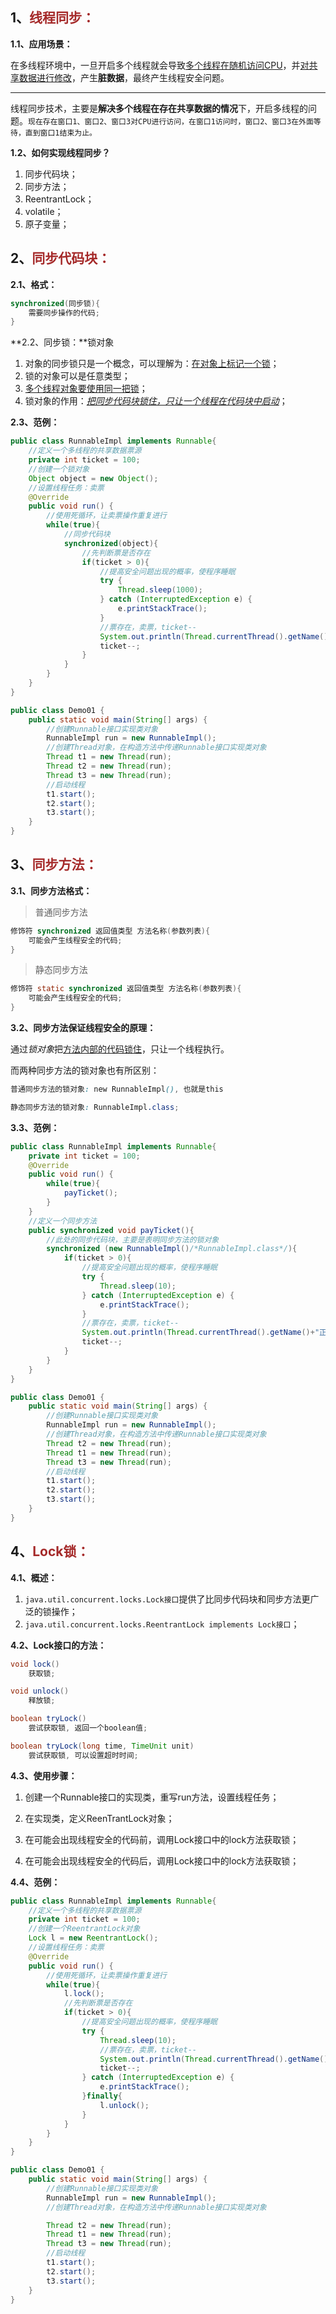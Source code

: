 ## 1、<span style="color:brown">线程同步：</span>

**1.1、应用场景：**

在多线程环境中，一旦开启多个线程就会导致<u>多个线程在随机访问CPU</u>，并<u>对共享数据进行修改</u>，产生**脏数据**，最终产生线程安全问题。

---

线程同步技术，主要是**解决多个线程在存在共享数据的情况**下，开启多线程的问题。`现在存在窗口1、窗口2、窗口3对CPU进行访问，在窗口1访问时，窗口2、窗口3在外面等待，直到窗口1结束为止。`

**1.2、如何实现线程同步？**

1. 同步代码块；
2. 同步方法；
3. ReentrantLock；
4. volatile；
5. 原子变量；



## 2、<span style="color:brown">同步代码块：</span>

**2.1、格式：**

```java
synchronized(同步锁){
	需要同步操作的代码;
}
```

**2.2、同步锁：**锁对象

1. 对象的同步锁只是一个概念，可以理解为：<u>在对象上标记一个锁</u>；
2. 锁的对象可以是任意类型；
3. <u>多个线程对象要使用同一把锁</u>；
4. 锁对象的作用：<u>*把同步代码块锁住，只让一个线程在代码块中启动*</u>；

**2.3、范例：**

```java
public class RunnableImpl implements Runnable{
    //定义一个多线程的共享数据票源
    private int ticket = 100;
    //创建一个锁对象
    Object object = new Object();
    //设置线程任务：卖票
    @Override
    public void run() {
        //使用死循环，让卖票操作重复进行
        while(true){
            //同步代码块
            synchronized(object){
                //先判断票是否存在
                if(ticket > 0){
                    //提高安全问题出现的概率，使程序睡眠
                    try {
                        Thread.sleep(1000);
                    } catch (InterruptedException e) {
                        e.printStackTrace();
                    }
                    //票存在，卖票，ticket--
                    System.out.println(Thread.currentThread().getName()+"正在买第"+ticket+"票");
                    ticket--;
                }
            }
        }
    }
}
```

```java
public class Demo01 {
    public static void main(String[] args) {
        //创建Runnable接口实现类对象
        RunnableImpl run = new RunnableImpl();
        //创建Thread对象，在构造方法中传递Runnable接口实现类对象
        Thread t1 = new Thread(run);
        Thread t2 = new Thread(run);
        Thread t3 = new Thread(run);
        //启动线程
        t1.start();
        t2.start();
        t3.start();
    }
}
```



## 3、<span style="color:brown">同步方法：</span>

**3.1、同步方法格式：**

> 普通同步方法

```java
修饰符 synchronized 返回值类型 方法名称(参数列表){
    可能会产生线程安全的代码;
}
```

> 静态同步方法

```java
修饰符 static synchronized 返回值类型 方法名称(参数列表){
    可能会产生线程安全的代码;
}
```

**3.2、同步方法保证线程安全的原理：**

通过*锁对象*把<u>方法内部的代码锁住</u>，只让一个线程执行。

而两种同步方法的锁对象也有所区别：

```scss
普通同步方法的锁对象: new RunnableImpl(), 也就是this
```

```scss
静态同步方法的锁对象: RunnableImpl.class;
```

**3.3、范例：**

```java
public class RunnableImpl implements Runnable{
    private int ticket = 100;
    @Override
    public void run() {
        while(true){
            payTicket();
        }
    }
    //定义一个同步方法
    public synchronized void payTicket(){
        //此处的同步代码块，主要是表明同步方法的锁对象
        synchronized (new RunnableImpl()/*RunnableImpl.class*/){
            if(ticket > 0){
                //提高安全问题出现的概率，使程序睡眠
                try {
                    Thread.sleep(10);
                } catch (InterruptedException e) {
                    e.printStackTrace();
                }
                //票存在，卖票，ticket--
                System.out.println(Thread.currentThread().getName()+"正在买第"+ticket+"票");
                ticket--;
            }
        }
    }
}

```

```java
public class Demo01 {
    public static void main(String[] args) {
        //创建Runnable接口实现类对象
        RunnableImpl run = new RunnableImpl();
        //创建Thread对象，在构造方法中传递Runnable接口实现类对象
        Thread t2 = new Thread(run);
        Thread t1 = new Thread(run);
        Thread t3 = new Thread(run);
        //启动线程
        t1.start();
        t2.start();
        t3.start();
    }
}
```



## 4、<span style="color:brown">Lock锁：</span>

**4.1、概述：**

1. `java.util.concurrent.locks.Lock接口`提供了比同步代码块和同步方法更广泛的锁操作；
2. `java.util.concurrent.locks.ReentrantLock implements Lock接口`；

**4.2、Lock接口的方法：**

```java
void lock()
    获取锁;
```

```java
void unlock()
    释放锁;
```

```java
boolean tryLock()
    尝试获取锁, 返回一个boolean值;
```

```java
boolean tryLock(long time, TimeUnit unit) 
    尝试获取锁, 可以设置超时时间;
```

**4.3、使用步骤：**

1. 创建一个Runnable接口的实现类，重写run方法，设置线程任务；
2. 在实现类，定义ReenTrantLock对象；

3. 在可能会出现线程安全的代码前，调用Lock接口中的lock方法获取锁；

4. 在可能会出现线程安全的代码后，调用Lock接口中的lock方法获取锁；

**4.4、范例：**

```java
public class RunnableImpl implements Runnable{
    //定义一个多线程的共享数据票源
    private int ticket = 100;
    //创建一个ReentrantLock对象
    Lock l = new ReentrantLock();
    //设置线程任务：卖票
    @Override
    public void run() {
        //使用死循环，让卖票操作重复进行
        while(true){
            l.lock();
            //先判断票是否存在
            if(ticket > 0){
                //提高安全问题出现的概率，使程序睡眠
                try {
                    Thread.sleep(10);
                    //票存在，卖票，ticket--
                    System.out.println(Thread.currentThread().getName()+"正在买第"+ticket+"票");
                    ticket--;
                } catch (InterruptedException e) {
                    e.printStackTrace();
                }finally{
                    l.unlock();
                }
            }
        }
    }
}
```

```java
public class Demo01 {
    public static void main(String[] args) {
        //创建Runnable接口实现类对象
        RunnableImpl run = new RunnableImpl();
        //创建Thread对象，在构造方法中传递Runnable接口实现类对象

        Thread t2 = new Thread(run);
        Thread t1 = new Thread(run);
        Thread t3 = new Thread(run);
        //启动线程
        t1.start();
        t2.start();
        t3.start();
    }
}
```